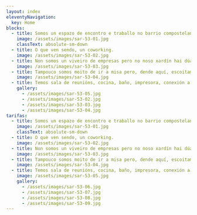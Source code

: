 ```yaml
---
layout: index
eleventyNavigation:
  key: Home
blocks:
  - title: Somos un espazo de encontro e traballo no barrio compostelano de Sar.
    image: /assets/images/sar-53-01.jpg
    classText: absolute-sm-down
  - title: O que ven sendo, un coworking.
    image: /assets/images/sar-53-02.jpg
  - title: Non somos un viveiro de empresas pero no noso xardín hai dúas árbores e temos intención de facer unha pequena horta.
    image: /assets/images/sar-53-03.jpg
  - title: Tampouco somos moito de ir a misa pero, dende aquí, escoitamos perfectamente as badaladas da Colexiata. 
    image: /assets/images/sar-53-04.jpg
  - title: Temos sala de reunións, cocina, baño, impresora, conexión a internet, etc… 
    gallery:
      - /assets/images/sar-53-05.jpg
      - /assets/images/sar-53-02.jpg
      - /assets/images/sar-53-03.jpg
      - /assets/images/sar-53-04.jpg
tarifas:
  - title: Somos un espazo de encontro e traballo no barrio compostelano de Sar.
    image: /assets/images/sar-53-01.jpg
    classText: absolute-sm-down
  - title: O que ven sendo, un coworking.
    image: /assets/images/sar-53-02.jpg
  - title: Non somos un viveiro de empresas pero no noso xardín hai dúas árbores e temos intención de facer unha pequena horta.
    image: /assets/images/sar-53-03.jpg
  - title: Tampouco somos moito de ir a misa pero, dende aquí, escoitamos perfectamente as badaladas da Colexiata. 
    image: /assets/images/sar-53-04.jpg
  - title: Temos sala de reunións, cocina, baño, impresora, conexión a internet, etc… 
    image: /assets/images/sar-53-05.jpg
    gallery:
      - /assets/images/sar-53-06.jpg
      - /assets/images/sar-53-07.jpg
      - /assets/images/sar-53-08.jpg
      - /assets/images/sar-53-09.jpg
---
```

